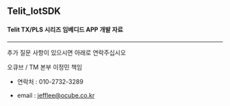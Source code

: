 ## Telit_IotSDK
####  Telit TX/PLS 시리즈 임베디드 APP 개발 자료 
---------------------------------------------------

추가 질문 사항이 있으시면 아래로 연락주십시오

오큐브 / TM 본부 이정민 책임 

- 연락처 : 010-2732-3289 

- email : jefflee@ocube.co.kr 
